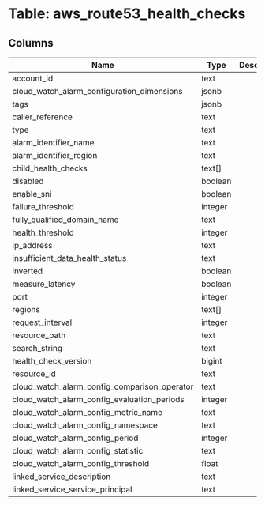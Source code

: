 
# Table: aws_route53_health_checks

## Columns
| Name        | Type           | Description  |
| ------------- | ------------- | -----  |
|account_id|text||
|cloud_watch_alarm_configuration_dimensions|jsonb||
|tags|jsonb||
|caller_reference|text||
|type|text||
|alarm_identifier_name|text||
|alarm_identifier_region|text||
|child_health_checks|text[]||
|disabled|boolean||
|enable_sni|boolean||
|failure_threshold|integer||
|fully_qualified_domain_name|text||
|health_threshold|integer||
|ip_address|text||
|insufficient_data_health_status|text||
|inverted|boolean||
|measure_latency|boolean||
|port|integer||
|regions|text[]||
|request_interval|integer||
|resource_path|text||
|search_string|text||
|health_check_version|bigint||
|resource_id|text||
|cloud_watch_alarm_config_comparison_operator|text||
|cloud_watch_alarm_config_evaluation_periods|integer||
|cloud_watch_alarm_config_metric_name|text||
|cloud_watch_alarm_config_namespace|text||
|cloud_watch_alarm_config_period|integer||
|cloud_watch_alarm_config_statistic|text||
|cloud_watch_alarm_config_threshold|float||
|linked_service_description|text||
|linked_service_service_principal|text||
